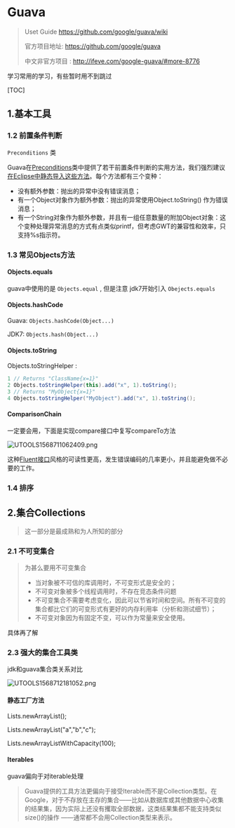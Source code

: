 # Guava

> Uset Guide https://github.com/google/guava/wiki  
>
> 官方项目地址: https://github.com/google/guava
>
> 中文非官方项目 : http://ifeve.com/google-guava/#more-8776

学习常用的学习，有些暂时用不到跳过

[TOC]

## 1.基本工具

### 1.2 前置条件判断

`Preconditions` 类

Guava在[Preconditions](http://docs.guava-libraries.googlecode.com/git-history/release/javadoc/com/google/common/base/Preconditions.html)类中提供了若干前置条件判断的实用方法，我们强烈建议[在Eclipse中静态导入这些方法](http://ifeve.com/eclipse-static-import/)。每个方法都有三个变种：

- 没有额外参数：抛出的异常中没有错误消息；
- 有一个Object对象作为额外参数：抛出的异常使用Object.toString() 作为错误消息；
- 有一个String对象作为额外参数，并且有一组任意数量的附加Object对象：这个变种处理异常消息的方式有点类似printf，但考虑GWT的兼容性和效率，只支持%s指示符。

### 1.3 常见Objects方法

#### Objects.equals

guava中使用的是  `Objects.equal` , 但是注意  jdk7开始引入  `Obejects.equals`

#### Objects.hashCode

Guava:   `Objects.hashCode(Object...)`

JDK7:    `Objects.hash(Object...)`

#### Objects.toString

Objects.toStringHelper : 

```java
1 // Returns "ClassName{x=1}"
2 Objects.toStringHelper(this).add("x", 1).toString();
3 // Returns "MyObject{x=1}"
4 Objects.toStringHelper("MyObject").add("x", 1).toString();
```

#### ComparisonChain

一定要会用，下面是实现compare接口中复写compareTo方法

![UTOOLS1568711062409.png](https://img02.sogoucdn.com/app/a/100520146/c9f17acf626ff64a48b6847d79a45d57)

这种[Fluent接口](http://en.wikipedia.org/wiki/Fluent_interface)风格的可读性更高，发生错误编码的几率更小，并且能避免做不必要的工作。

### 1.4 排序

## 2.集合Collections

> 这一部分是最成熟和为人所知的部分

### 2.1 不可变集合

> 为甚么要用不可变集合
>
> - 当对象被不可信的库调用时，不可变形式是安全的；
> - 不可变对象被多个线程调用时，不存在竞态条件问题
> - 不可变集合不需要考虑变化，因此可以节省时间和空间。所有不可变的集合都比它们的可变形式有更好的内存利用率（分析和测试细节）；
> - 不可变对象因为有固定不变，可以作为常量来安全使用。

具体再了解

### 2.3 强大的集合工具类

jdk和guava集合类关系对比

![UTOOLS1568712181052.png](https://img04.sogoucdn.com/app/a/100520146/2627c007afdef2ee4fe7c846279b5817)

#### 静态工厂方法

Lists.newArrayList();

Lists.newArrayList("a","b","c");

Lists.newArrayListWithCapacity(100);

#### Iterables

guava偏向于对iterable处理

> Guava提供的工具方法更偏向于接受Iterable而不是Collection类型。在Google，对于不存放在主存的集合——比如从数据库或其他数据中心收集的结果集，因为实际上还没有攫取全部数据，这类结果集都不能支持类似size()的操作 ——通常都不会用Collection类型来表示。
